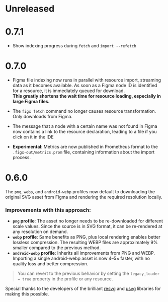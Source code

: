 # Unreleased

# 0.7.1

- Show indexing progress during `fetch` and `import --refetch`

# 0.7.0

- Figma file indexing now runs in parallel with resource import, streaming data as it becomes available. As soon as a Figma node ID is identified for a resource, it is immediately queued for download.   
   **This greatly shortens the wait time for resource loading, especially in large Figma files.**

- The `figx fetch` command no longer causes resource transformation. Only downloads from Figma.

- The message that a node with a certain name was not found in Figma now contains a link to the resource declaration, leading to a file if you click on it in the IDE

- **Experimental**: Metrics are now published in Prometheus format to the `.figx-out/metrics.prom` file, containing information about the import process.

# 0.6.0

The `png`, `webp`, and `android-webp` profiles now default to downloading the original SVG asset from Figma and rendering the required resolution locally.

### Improvements with this approach:
* **`png` profile**: The asset no longer needs to be re-downloaded for different scale values. Since the source is in SVG format, it can be re-rendered at any resolution on demand.
* **`webp` profile**: Same benefits as PNG, plus local rendering enables better lossless compression. The resulting WEBP files are approximately 9% smaller compared to the previous method.
* **`android-webp` profile**: Inherits all improvements from PNG and WEBP. Importing a single android-webp asset is now 4–5× faster, with no quality loss and better compression.

> You can revert to the previous behavior by setting the `legacy_loader = true` property in the profile or any resource.

Special thanks to the developers of the brilliant [resvg](https://github.com/linebender/resvg) and [usvg](https://github.com/linebender/resvg/tree/main/crates/usvg) libraries for making this possible.